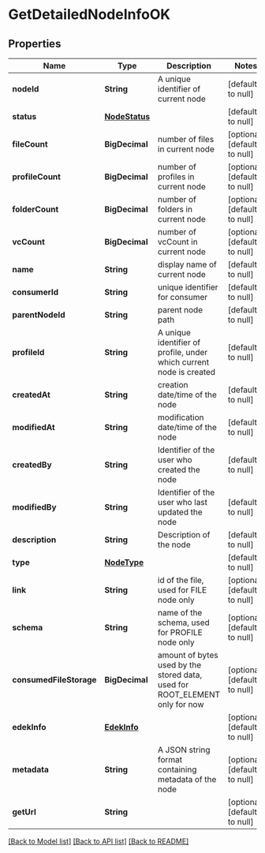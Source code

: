 # GetDetailedNodeInfoOK

## Properties

| Name                    | Type                            | Description                                                                 | Notes                        |
| ----------------------- | ------------------------------- | --------------------------------------------------------------------------- | ---------------------------- |
| **nodeId**              | **String**                      | A unique identifier of current node                                         | [default to null]            |
| **status**              | [**NodeStatus**](NodeStatus.md) |                                                                             | [default to null]            |
| **fileCount**           | **BigDecimal**                  | number of files in current node                                             | [optional] [default to null] |
| **profileCount**        | **BigDecimal**                  | number of profiles in current node                                          | [optional] [default to null] |
| **folderCount**         | **BigDecimal**                  | number of folders in current node                                           | [optional] [default to null] |
| **vcCount**             | **BigDecimal**                  | number of vcCount in current node                                           | [optional] [default to null] |
| **name**                | **String**                      | display name of current node                                                | [default to null]            |
| **consumerId**          | **String**                      | unique identifier for consumer                                              | [default to null]            |
| **parentNodeId**        | **String**                      | parent node path                                                            | [default to null]            |
| **profileId**           | **String**                      | A unique identifier of profile, under which current node is created         | [default to null]            |
| **createdAt**           | **String**                      | creation date/time of the node                                              | [default to null]            |
| **modifiedAt**          | **String**                      | modification date/time of the node                                          | [default to null]            |
| **createdBy**           | **String**                      | Identifier of the user who created the node                                 | [default to null]            |
| **modifiedBy**          | **String**                      | Identifier of the user who last updated the node                            | [default to null]            |
| **description**         | **String**                      | Description of the node                                                     | [default to null]            |
| **type**                | [**NodeType**](NodeType.md)     |                                                                             | [default to null]            |
| **link**                | **String**                      | id of the file, used for FILE node only                                     | [optional] [default to null] |
| **schema**              | **String**                      | name of the schema, used for PROFILE node only                              | [optional] [default to null] |
| **consumedFileStorage** | **BigDecimal**                  | amount of bytes used by the stored data, used for ROOT_ELEMENT only for now | [optional] [default to null] |
| **edekInfo**            | [**EdekInfo**](EdekInfo.md)     |                                                                             | [optional] [default to null] |
| **metadata**            | **String**                      | A JSON string format containing metadata of the node                        | [optional] [default to null] |
| **getUrl**              | **String**                      |                                                                             | [optional] [default to null] |

[[Back to Model list]](../README.md#documentation-for-models) [[Back to API list]](../README.md#documentation-for-api-endpoints) [[Back to README]](../README.md)
